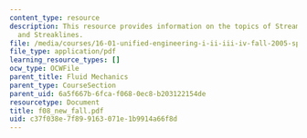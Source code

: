 ```yaml
---
content_type: resource
description: This resource provides information on the topics of Streamlines, Pathlines
  and Streaklines.
file: /media/courses/16-01-unified-engineering-i-ii-iii-iv-fall-2005-spring-2006/c37f038e7f899163071e1b9914a66f8d_f08_new_fall.pdf
file_type: application/pdf
learning_resource_types: []
ocw_type: OCWFile
parent_title: Fluid Mechanics
parent_type: CourseSection
parent_uid: 6a5f667b-6fca-f068-0ec8-b203122154de
resourcetype: Document
title: f08_new_fall.pdf
uid: c37f038e-7f89-9163-071e-1b9914a66f8d
---
```

